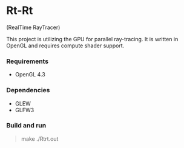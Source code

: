 # Rt-Rt
(RealTime RayTracer)

This project is utilizing the GPU for parallel ray-tracing. It is written in OpenGL and requires compute shader support. 

### Requirements
* OpenGL 4.3

### Dependencies
* GLEW
* GLFW3

### Build and run
> make
> ./Rtrt.out
